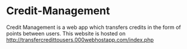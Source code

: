 # Credit-Management
Credit Management is a web app which transfers credits in the form of points between users.
This website is hosted on 
http://transfercredittousers.000webhostapp.com/index.php
